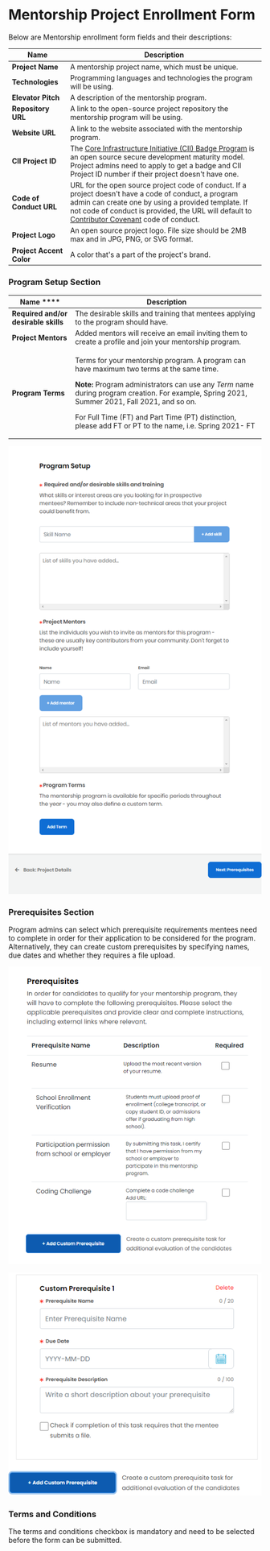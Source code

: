 # Mentorship Project Enrollment Form

Below are Mentorship enrollment form fields and their descriptions:

| Name                     | Description                                                                                                                                                                                                                                                                                                                      |
| ------------------------ | -------------------------------------------------------------------------------------------------------------------------------------------------------------------------------------------------------------------------------------------------------------------------------------------------------------------------------- |
| **Project Name**         | A mentorship project name, which must be unique.                                                                                                                                                                                                                                                                                 |
| **Technologies**         | Programming languages and technologies the program will be using.                                                                                                                                                                                                                                                                |
| **Elevator Pitch**       | A description of the mentorship program.                                                                                                                                                                                                                                                                                         |
| **Repository URL**       | A link to the open-source project repository the mentorship program will be using.                                                                                                                                                                                                                                               |
| **Website URL**          | A link to the website associated with the mentorship program.                                                                                                                                                                                                                                                                    |
| **CII Project ID**       | The [Core Infrastructure Initiative (CII) Badge Program](https://www.coreinfrastructure.org/programs/badge-program/) is an open source secure development maturity model. Project admins need to apply to get a badge and CII Project ID number if their project doesn't have one.                                               |
| **Code of Conduct URL**  | URL for the open source project code of conduct. If a project doesn't have a code of conduct, a program admin can create one by using a provided template. If not code of conduct is provided, the URL will default to [Contributor Covenant](https://www.contributor-covenant.org/version/1/4/code-of-conduct) code of conduct. |
| **Project Logo**         | An open source project logo. File size should be 2MB max and in JPG, PNG, or SVG format.                                                                                                                                                                                                                                         |
| **Project Accent Color** | A color that's a part of the project's brand.                                                                                                                                                                                                                                                                                    |

### Program Setup Section <a href="#mentorshipprojectapplication-programsetup" id="mentorshipprojectapplication-programsetup"></a>

| Name \*\*\*\*                        | Description                                                                                                                                                                                                                                                                                                                                                                              |
| ------------------------------------ | ---------------------------------------------------------------------------------------------------------------------------------------------------------------------------------------------------------------------------------------------------------------------------------------------------------------------------------------------------------------------------------------- |
| **Required and/or desirable skills** | The desirable skills and training that mentees applying to the program should have.                                                                                                                                                                                                                                                                                                      |
| **Project Mentors**                  | Added mentors will receive an email inviting them to create a profile and join your mentorship program.                                                                                                                                                                                                                                                                                  |
| **Program Terms**                    | <p>Terms for your mentorship program. A program can have maximum two terms at the same time.</p><p><strong>Note:</strong> Program administrators can use any <em>Term</em> name during program creation. For example, Spring 2021, Summer 2021, Fall 2021, and so on.</p><p>For Full Time (FT) and Part Time (PT) distinction, please add FT or PT to the name, i.e. Spring 2021- FT</p> |

![](<../../../.gitbook/assets/program setup page.png>)

### Prerequisites Section <a href="#mentorshipprojectapplication-prerequisites" id="mentorshipprojectapplication-prerequisites"></a>

Program admins can select which prerequisite requirements mentees need to complete in order for their application to be considered for the program. Alternatively, they can create custom prerequisites by specifying names, due dates and whether they requires a file upload.

![](../../../.gitbook/assets/prerequisites.png)

![](<../../../.gitbook/assets/custom prerequisite.png>)

### Terms and Conditions <a href="#mentorshipprojectapplication-termsandconditions" id="mentorshipprojectapplication-termsandconditions"></a>

The terms and conditions checkbox is mandatory and need to be selected before the form can be submitted.
